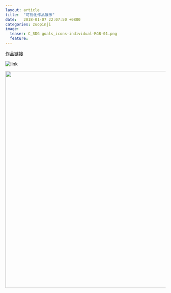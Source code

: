 ```yaml
---
layout: article
title:  "可视化作品展示"
date:   2018-01-07 22:07:50 +0800
categories: zuopinji
image:
  teaser: C_SDG goals_icons-individual-RGB-01.png
  feature:
---
```


[作品链接](https://Chenyunshi2017.github.io/posts/infovis/index.html)

![link](https://chenyunshi2017.github.io/images/page4.png)

<div class="flipper">
	<a href="
	https://public.tableau.com/views/1_4063/4_1?:embed=y&:display_count=yes&publish=yes"
	target="blank"><img src="//chenyunshi2017.github.io/images/past4.png" width="900" height="680" border="0" /></a>
	</div>
